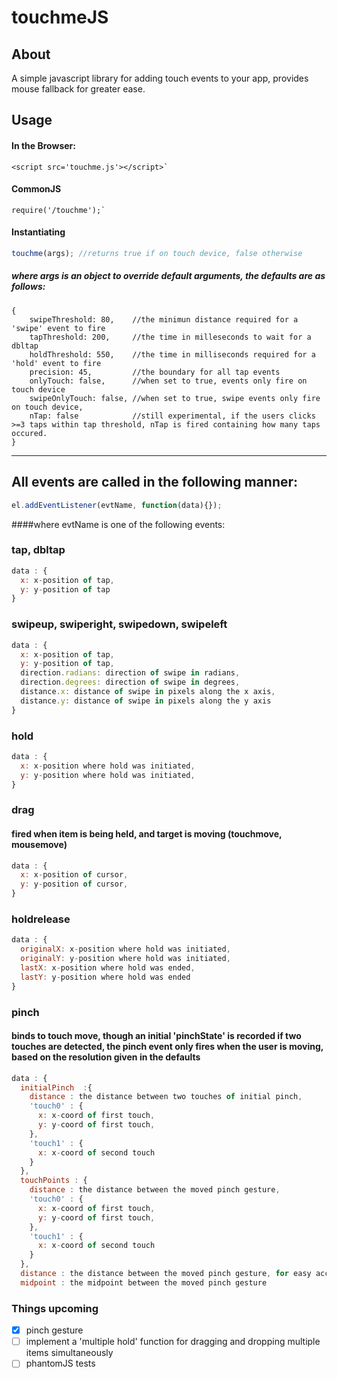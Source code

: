 # touchmeJS

## About

A simple javascript library for adding touch events to your app, provides mouse fallback for greater ease.

## Usage

#### In the Browser:

    <script src='touchme.js'></script>`

#### CommonJS

    require('/touchme');`


#### Instantiating

```javascript
touchme(args); //returns true if on touch device, false otherwise
```

##### where args is an object to override default arguments, the defaults are as follows:
    {
        swipeThreshold: 80,    //the minimun distance required for a 'swipe' event to fire
        tapThreshold: 200,     //the time in milleseconds to wait for a dbltap
        holdThreshold: 550,    //the time in milliseconds required for a 'hold' event to fire
        precision: 45,         //the boundary for all tap events
        onlyTouch: false,      //when set to true, events only fire on touch device
        swipeOnlyTouch: false, //when set to true, swipe events only fire on touch device,
        nTap: false            //still experimental, if the users clicks >=3 taps within tap threshold, nTap is fired containing how many taps occured.
    }
___


## All events are called in the following manner:

```javascript
el.addEventListener(evtName, function(data){});
```
####where evtName is one of the following events:

### tap, dbltap
```javascript
data : {
  x: x-position of tap,
  y: y-position of tap
}
```

### swipeup, swiperight, swipedown, swipeleft
```javascript
data : {
  x: x-position of tap,
  y: y-position of tap,
  direction.radians: direction of swipe in radians,
  direction.degrees: direction of swipe in degrees,
  distance.x: distance of swipe in pixels along the x axis,
  distance.y: distance of swipe in pixels along the y axis
}
```

### hold
```javascript
data : {
  x: x-position where hold was initiated,
  y: y-position where hold was initiated,
}
```
### drag
#### fired when item is being held, and target is moving (touchmove, mousemove) 

```javascript
data : {
  x: x-position of cursor,
  y: y-position of cursor,
}
```

### holdrelease
```javascript
data : {
  originalX: x-position where hold was initiated,
  originalY: y-position where hold was initiated,
  lastX: x-position where hold was ended,
  lastY: y-position where hold was ended
}
```

### pinch
#### binds to touch move, though an initial 'pinchState' is recorded if two touches are detected, the pinch event only fires when the user is moving, based on the resolution given in the defaults
```javascript
data : {
  initialPinch  :{
    distance : the distance between two touches of initial pinch,
    'touch0' : {
      x: x-coord of first touch,
      y: y-coord of first touch,
    },
    'touch1' : {
      x: x-coord of second touch
    }
  },
  touchPoints : {
    distance : the distance between the moved pinch gesture,
    'touch0' : {
      x: x-coord of first touch,
      y: y-coord of first touch,
    },
    'touch1' : {
      x: x-coord of second touch
    }
  },
  distance : the distance between the moved pinch gesture, for easy access
  midpoint : the midpoint between the moved pinch gesture
```
### Things upcoming
- [x] pinch gesture
- [ ] implement a 'multiple hold' function for dragging and dropping multiple items simultaneously
- [ ] phantomJS tests

